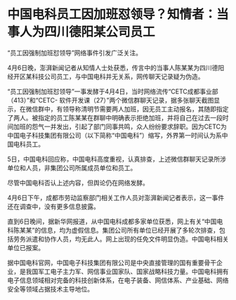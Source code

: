 # 中国电科员工因加班怼领导？知情者：当事人为四川德阳某公司员工

“员工因强制加班怼领导”网络事件引发广泛关注。

4月6日晚，澎湃新闻记者从知情人士处获悉，传言中的当事人陈某某为四川德阳经开区某科技公司员工，与中国电科并无关系，网传聊天记录疑为伪造。

“员工因强制加班怼领导”一事发酵于4月4日，当时网络流传“CETC成都事业部（413）”和“CETC-
软件开发课（27）”两个微信群聊天记录，据多张聊天截图显示，在微信群中，有领导称清明节需要两人加班，因无员工主动报名，其随即指定了两人。被指定的员工陈某某在群聊中明确表示拒绝加班，并将自己在过去一段时间加班的怨气一并发出，引起了部门同事共鸣，众人纷纷要求辞职。因为CETC为中国电子科技集团有限公司（以下简称“中国电科”）缩写，外界第一时间认为系中国电科员工。

5日，中国电科回应称，中国电科高度重视，认真排查，上述微信群聊天记录所涉单位和人员，非集团公司所属成员单位和员工。

尽管中国电科否认上述内容，但舆论仍在网络发酵。

4月6日下午，成都市劳动监察部门相关工作人员对澎湃新闻记者表示，这一事件还在调查中，没有更多信息披露。

直到6日晚间，据新华网报道，从中国电科成都多家单位获悉，网上有关“中国电科陈某某”的信息，均为虚假信息。集团公司所有单位已经开展了多轮次排查，包括劳务派遣和协作人员，均无此人。网上出现的任免文件明显伪造。中国电科相关单位已报案。

据中国电科官网，中国电子科技集团有限公司是中央直接管理的国有重要骨干企业，是我国军工电子主力军、网信事业国家队、国家战略科技力量。中国电科拥有电子信息领域相对完备的科技创新体系，在电子装备、网信体系、产业基础、网络安全等领域占据技术主导地位。


